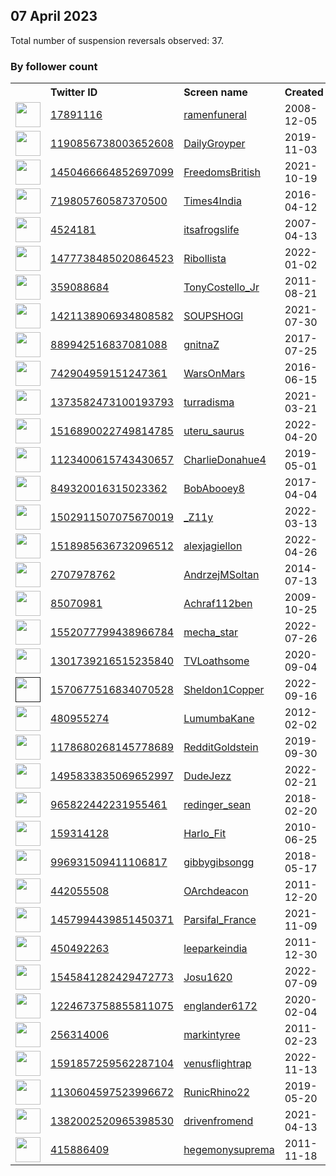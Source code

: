 
## 07 April 2023
Total number of suspension reversals observed: 37.

### By follower count
<table><tr><th></th><th align="left">Twitter ID</th><th align="left">Screen name</th>
<th align="left">Created</th><th align="left">Status</th><th align="left">Suspended</th><th align="left">Followers</th>
<tr><td><a href="https://pbs.twimg.com/profile_images/1624855485697384449/F_OEp1Sl_normal.jpg"><img src="https://pbs.twimg.com/profile_images/1624855485697384449/F_OEp1Sl_normal.jpg" width="40px" height="40px" align="center"/></a></td><td><a href="https://twitter.com/intent/user?user_id=17891116">17891116</a></td><td><a href="https://twitter.com/ramenfuneral">ramenfuneral</a></td><td>2008-12-05</td><td align="center">🔒</td><td></td><td>9456</td></tr>
<tr><td><a href="https://pbs.twimg.com/profile_images/1211393137119289345/KjMGxGTw_normal.jpg"><img src="https://pbs.twimg.com/profile_images/1211393137119289345/KjMGxGTw_normal.jpg" width="40px" height="40px" align="center"/></a></td><td><a href="https://twitter.com/intent/user?user_id=1190856738003652608">1190856738003652608</a></td><td><a href="https://twitter.com/DailyGroyper">DailyGroyper</a></td><td>2019-11-03</td><td align="center"></td><td>2022-10-30</td><td>5541</td></tr>
<tr><td><a href="https://pbs.twimg.com/profile_images/1574826150899191809/GBeBwp6O_normal.jpg"><img src="https://pbs.twimg.com/profile_images/1574826150899191809/GBeBwp6O_normal.jpg" width="40px" height="40px" align="center"/></a></td><td><a href="https://twitter.com/intent/user?user_id=1450466664852697099">1450466664852697099</a></td><td><a href="https://twitter.com/FreedomsBritish">FreedomsBritish</a></td><td>2021-10-19</td><td align="center"></td><td>2022-11-07</td><td>4937</td></tr>
<tr><td><a href="https://pbs.twimg.com/profile_images/1291267888783831041/VsdsVXSG_normal.jpg"><img src="https://pbs.twimg.com/profile_images/1291267888783831041/VsdsVXSG_normal.jpg" width="40px" height="40px" align="center"/></a></td><td><a href="https://twitter.com/intent/user?user_id=719805760587370500">719805760587370500</a></td><td><a href="https://twitter.com/Times4India">Times4India</a></td><td>2016-04-12</td><td align="center"></td><td></td><td>3520</td></tr>
<tr><td><a href="https://pbs.twimg.com/profile_images/1642186616515993600/KwsJSVGY_normal.jpg"><img src="https://pbs.twimg.com/profile_images/1642186616515993600/KwsJSVGY_normal.jpg" width="40px" height="40px" align="center"/></a></td><td><a href="https://twitter.com/intent/user?user_id=4524181">4524181</a></td><td><a href="https://twitter.com/itsafrogslife">itsafrogslife</a></td><td>2007-04-13</td><td align="center"></td><td></td><td>2635</td></tr>
<tr><td><a href="https://pbs.twimg.com/profile_images/1505591436225527808/St_FSOsK_normal.jpg"><img src="https://pbs.twimg.com/profile_images/1505591436225527808/St_FSOsK_normal.jpg" width="40px" height="40px" align="center"/></a></td><td><a href="https://twitter.com/intent/user?user_id=1477738485020864523">1477738485020864523</a></td><td><a href="https://twitter.com/Ribollista">Ribollista</a></td><td>2022-01-02</td><td align="center"></td><td>2023-04-05</td><td>1417</td></tr>
<tr><td><a href="https://pbs.twimg.com/profile_images/1643024310242619392/5rFkleDl_normal.jpg"><img src="https://pbs.twimg.com/profile_images/1643024310242619392/5rFkleDl_normal.jpg" width="40px" height="40px" align="center"/></a></td><td><a href="https://twitter.com/intent/user?user_id=359088684">359088684</a></td><td><a href="https://twitter.com/TonyCostello_Jr">TonyCostello_Jr</a></td><td>2011-08-21</td><td align="center"></td><td>2023-03-28</td><td>1333</td></tr>
<tr><td><a href="https://pbs.twimg.com/profile_images/1644051720685887488/9S-fvf_i_normal.jpg"><img src="https://pbs.twimg.com/profile_images/1644051720685887488/9S-fvf_i_normal.jpg" width="40px" height="40px" align="center"/></a></td><td><a href="https://twitter.com/intent/user?user_id=1421138906934808582">1421138906934808582</a></td><td><a href="https://twitter.com/SOUPSHOGI">SOUPSHOGI</a></td><td>2021-07-30</td><td align="center"></td><td>2022-10-31</td><td>1076</td></tr>
<tr><td><a href="https://pbs.twimg.com/profile_images/1576348215573626882/cmDxvPRa_normal.jpg"><img src="https://pbs.twimg.com/profile_images/1576348215573626882/cmDxvPRa_normal.jpg" width="40px" height="40px" align="center"/></a></td><td><a href="https://twitter.com/intent/user?user_id=889942516837081088">889942516837081088</a></td><td><a href="https://twitter.com/gnitnaZ">gnitnaZ</a></td><td>2017-07-25</td><td align="center"></td><td>2022-10-11</td><td>1001</td></tr>
<tr><td><a href="https://pbs.twimg.com/profile_images/1633218766891892737/jvxKKy6b_normal.jpg"><img src="https://pbs.twimg.com/profile_images/1633218766891892737/jvxKKy6b_normal.jpg" width="40px" height="40px" align="center"/></a></td><td><a href="https://twitter.com/intent/user?user_id=742904959151247361">742904959151247361</a></td><td><a href="https://twitter.com/WarsOnMars">WarsOnMars</a></td><td>2016-06-15</td><td align="center"></td><td></td><td>714</td></tr>
<tr><td><a href="https://pbs.twimg.com/profile_images/1560299417265209344/jCsIT--w_normal.jpg"><img src="https://pbs.twimg.com/profile_images/1560299417265209344/jCsIT--w_normal.jpg" width="40px" height="40px" align="center"/></a></td><td><a href="https://twitter.com/intent/user?user_id=1373582473100193793">1373582473100193793</a></td><td><a href="https://twitter.com/turradisma">turradisma</a></td><td>2021-03-21</td><td align="center"></td><td>2022-08-30</td><td>612</td></tr>
<tr><td><a href="https://pbs.twimg.com/profile_images/1517381857909915648/16R2jL4e_normal.jpg"><img src="https://pbs.twimg.com/profile_images/1517381857909915648/16R2jL4e_normal.jpg" width="40px" height="40px" align="center"/></a></td><td><a href="https://twitter.com/intent/user?user_id=1516890022749814785">1516890022749814785</a></td><td><a href="https://twitter.com/uteru_saurus">uteru_saurus</a></td><td>2022-04-20</td><td align="center"></td><td>2022-11-09</td><td>480</td></tr>
<tr><td><a href="https://pbs.twimg.com/profile_images/1277241914924785664/SbC2V9bB_normal.jpg"><img src="https://pbs.twimg.com/profile_images/1277241914924785664/SbC2V9bB_normal.jpg" width="40px" height="40px" align="center"/></a></td><td><a href="https://twitter.com/intent/user?user_id=1123400615743430657">1123400615743430657</a></td><td><a href="https://twitter.com/CharlieDonahue4">CharlieDonahue4</a></td><td>2019-05-01</td><td align="center"></td><td></td><td>240</td></tr>
<tr><td><a href="https://pbs.twimg.com/profile_images/856898530878803968/oen5Nw6W_normal.jpg"><img src="https://pbs.twimg.com/profile_images/856898530878803968/oen5Nw6W_normal.jpg" width="40px" height="40px" align="center"/></a></td><td><a href="https://twitter.com/intent/user?user_id=849320016315023362">849320016315023362</a></td><td><a href="https://twitter.com/BobAbooey8">BobAbooey8</a></td><td>2017-04-04</td><td align="center"></td><td></td><td>201</td></tr>
<tr><td><a href="https://pbs.twimg.com/profile_images/1588305935981838343/xMuJYPfD_normal.jpg"><img src="https://pbs.twimg.com/profile_images/1588305935981838343/xMuJYPfD_normal.jpg" width="40px" height="40px" align="center"/></a></td><td><a href="https://twitter.com/intent/user?user_id=1502911507075670019">1502911507075670019</a></td><td><a href="https://twitter.com/_Z11y">_Z11y</a></td><td>2022-03-13</td><td align="center"></td><td>2022-11-27</td><td>192</td></tr>
<tr><td><a href="https://pbs.twimg.com/profile_images/1584128876275535873/tvQVMff3_normal.jpg"><img src="https://pbs.twimg.com/profile_images/1584128876275535873/tvQVMff3_normal.jpg" width="40px" height="40px" align="center"/></a></td><td><a href="https://twitter.com/intent/user?user_id=1518985636732096512">1518985636732096512</a></td><td><a href="https://twitter.com/alexjagiellon">alexjagiellon</a></td><td>2022-04-26</td><td align="center"></td><td>2023-01-07</td><td>180</td></tr>
<tr><td><a href="https://pbs.twimg.com/profile_images/768237033823305728/RWTo9480_normal.jpg"><img src="https://pbs.twimg.com/profile_images/768237033823305728/RWTo9480_normal.jpg" width="40px" height="40px" align="center"/></a></td><td><a href="https://twitter.com/intent/user?user_id=2707978762">2707978762</a></td><td><a href="https://twitter.com/AndrzejMSoltan">AndrzejMSoltan</a></td><td>2014-07-13</td><td align="center"></td><td></td><td>172</td></tr>
<tr><td><a href="https://pbs.twimg.com/profile_images/1643085955983716352/Qjf4gPzL_normal.jpg"><img src="https://pbs.twimg.com/profile_images/1643085955983716352/Qjf4gPzL_normal.jpg" width="40px" height="40px" align="center"/></a></td><td><a href="https://twitter.com/intent/user?user_id=85070981">85070981</a></td><td><a href="https://twitter.com/Achraf112ben">Achraf112ben</a></td><td>2009-10-25</td><td align="center"></td><td>2023-03-31</td><td>131</td></tr>
<tr><td><a href="https://pbs.twimg.com/profile_images/1643972969637761025/JkEO5CXv_normal.jpg"><img src="https://pbs.twimg.com/profile_images/1643972969637761025/JkEO5CXv_normal.jpg" width="40px" height="40px" align="center"/></a></td><td><a href="https://twitter.com/intent/user?user_id=1552077799438966784">1552077799438966784</a></td><td><a href="https://twitter.com/mecha_star">mecha_star</a></td><td>2022-07-26</td><td align="center"></td><td>2023-01-06</td><td>104</td></tr>
<tr><td><a href="https://pbs.twimg.com/profile_images/1467348469069369345/FlIKJ4vk_normal.png"><img src="https://pbs.twimg.com/profile_images/1467348469069369345/FlIKJ4vk_normal.png" width="40px" height="40px" align="center"/></a></td><td><a href="https://twitter.com/intent/user?user_id=1301739216515235840">1301739216515235840</a></td><td><a href="https://twitter.com/TVLoathsome">TVLoathsome</a></td><td>2020-09-04</td><td align="center"></td><td></td><td>96</td></tr>
<tr><td><a href=""><img src="" width="40px" height="40px" align="center"/></a></td><td><a href="https://twitter.com/intent/user?user_id=1570677516834070528">1570677516834070528</a></td><td><a href="https://twitter.com/Sheldon1Copper">Sheldon1Copper</a></td><td>2022-09-16</td><td align="center"></td><td>2023-03-16</td><td>90</td></tr>
<tr><td><a href="https://pbs.twimg.com/profile_images/1639665313783357442/C9lb50d8_normal.jpg"><img src="https://pbs.twimg.com/profile_images/1639665313783357442/C9lb50d8_normal.jpg" width="40px" height="40px" align="center"/></a></td><td><a href="https://twitter.com/intent/user?user_id=480955274">480955274</a></td><td><a href="https://twitter.com/LumumbaKane">LumumbaKane</a></td><td>2012-02-02</td><td align="center"></td><td>2023-03-29</td><td>82</td></tr>
<tr><td><a href="https://pbs.twimg.com/profile_images/1341747656670892033/lrkmS92D_normal.jpg"><img src="https://pbs.twimg.com/profile_images/1341747656670892033/lrkmS92D_normal.jpg" width="40px" height="40px" align="center"/></a></td><td><a href="https://twitter.com/intent/user?user_id=1178680268145778689">1178680268145778689</a></td><td><a href="https://twitter.com/RedditGoldstein">RedditGoldstein</a></td><td>2019-09-30</td><td align="center"></td><td></td><td>76</td></tr>
<tr><td><a href="https://pbs.twimg.com/profile_images/1555087389932003329/66sK3lpf_normal.jpg"><img src="https://pbs.twimg.com/profile_images/1555087389932003329/66sK3lpf_normal.jpg" width="40px" height="40px" align="center"/></a></td><td><a href="https://twitter.com/intent/user?user_id=1495833835069652997">1495833835069652997</a></td><td><a href="https://twitter.com/DudeJezz">DudeJezz</a></td><td>2022-02-21</td><td align="center"></td><td>2022-09-29</td><td>61</td></tr>
<tr><td><a href="https://pbs.twimg.com/profile_images/998544436517720064/0Fk1P6br_normal.jpg"><img src="https://pbs.twimg.com/profile_images/998544436517720064/0Fk1P6br_normal.jpg" width="40px" height="40px" align="center"/></a></td><td><a href="https://twitter.com/intent/user?user_id=965822442231955461">965822442231955461</a></td><td><a href="https://twitter.com/redinger_sean">redinger_sean</a></td><td>2018-02-20</td><td align="center"></td><td>2023-03-09</td><td>56</td></tr>
<tr><td><a href="https://pbs.twimg.com/profile_images/1643574457372385280/m1l3koz3_normal.jpg"><img src="https://pbs.twimg.com/profile_images/1643574457372385280/m1l3koz3_normal.jpg" width="40px" height="40px" align="center"/></a></td><td><a href="https://twitter.com/intent/user?user_id=159314128">159314128</a></td><td><a href="https://twitter.com/Harlo_Fit">Harlo_Fit</a></td><td>2010-06-25</td><td align="center"></td><td>2023-03-28</td><td>37</td></tr>
<tr><td><a href="https://pbs.twimg.com/profile_images/1639408181712683008/OO-vAINt_normal.jpg"><img src="https://pbs.twimg.com/profile_images/1639408181712683008/OO-vAINt_normal.jpg" width="40px" height="40px" align="center"/></a></td><td><a href="https://twitter.com/intent/user?user_id=996931509411106817">996931509411106817</a></td><td><a href="https://twitter.com/gibbygibsongg">gibbygibsongg</a></td><td>2018-05-17</td><td align="center">🔒</td><td>2023-03-28</td><td>35</td></tr>
<tr><td><a href="https://pbs.twimg.com/profile_images/747382412779335680/h8VECCbn_normal.jpg"><img src="https://pbs.twimg.com/profile_images/747382412779335680/h8VECCbn_normal.jpg" width="40px" height="40px" align="center"/></a></td><td><a href="https://twitter.com/intent/user?user_id=442055508">442055508</a></td><td><a href="https://twitter.com/OArchdeacon">OArchdeacon</a></td><td>2011-12-20</td><td align="center"></td><td>2022-11-29</td><td>33</td></tr>
<tr><td><a href="https://pbs.twimg.com/profile_images/1490751695911018499/IvNVeeVP_normal.jpg"><img src="https://pbs.twimg.com/profile_images/1490751695911018499/IvNVeeVP_normal.jpg" width="40px" height="40px" align="center"/></a></td><td><a href="https://twitter.com/intent/user?user_id=1457994439851450371">1457994439851450371</a></td><td><a href="https://twitter.com/Parsifal_France">Parsifal_France</a></td><td>2021-11-09</td><td align="center"></td><td>2022-03-21</td><td>31</td></tr>
<tr><td><a href="https://pbs.twimg.com/profile_images/1642103210449174528/b0hepuPg_normal.jpg"><img src="https://pbs.twimg.com/profile_images/1642103210449174528/b0hepuPg_normal.jpg" width="40px" height="40px" align="center"/></a></td><td><a href="https://twitter.com/intent/user?user_id=450492263">450492263</a></td><td><a href="https://twitter.com/leeparkeindia">leeparkeindia</a></td><td>2011-12-30</td><td align="center"></td><td>2022-07-29</td><td>24</td></tr>
<tr><td><a href="https://pbs.twimg.com/profile_images/1639407114027401216/t4RoGWJr_normal.jpg"><img src="https://pbs.twimg.com/profile_images/1639407114027401216/t4RoGWJr_normal.jpg" width="40px" height="40px" align="center"/></a></td><td><a href="https://twitter.com/intent/user?user_id=1545841282429472773">1545841282429472773</a></td><td><a href="https://twitter.com/Josu1620">Josu1620</a></td><td>2022-07-09</td><td align="center"></td><td>2023-03-27</td><td>23</td></tr>
<tr><td><a href="https://pbs.twimg.com/profile_images/1224684159936925697/bX8IccER_normal.jpg"><img src="https://pbs.twimg.com/profile_images/1224684159936925697/bX8IccER_normal.jpg" width="40px" height="40px" align="center"/></a></td><td><a href="https://twitter.com/intent/user?user_id=1224673758855811075">1224673758855811075</a></td><td><a href="https://twitter.com/englander6172">englander6172</a></td><td>2020-02-04</td><td align="center"></td><td></td><td>19</td></tr>
<tr><td><a href="https://pbs.twimg.com/profile_images/1252687400/achewood_normal.PNG"><img src="https://pbs.twimg.com/profile_images/1252687400/achewood_normal.PNG" width="40px" height="40px" align="center"/></a></td><td><a href="https://twitter.com/intent/user?user_id=256314006">256314006</a></td><td><a href="https://twitter.com/markintyree">markintyree</a></td><td>2011-02-23</td><td align="center"></td><td>2023-03-26</td><td>17</td></tr>
<tr><td><a href="https://pbs.twimg.com/profile_images/1594719082405920770/WJR4BmTz_normal.jpg"><img src="https://pbs.twimg.com/profile_images/1594719082405920770/WJR4BmTz_normal.jpg" width="40px" height="40px" align="center"/></a></td><td><a href="https://twitter.com/intent/user?user_id=1591857259562287104">1591857259562287104</a></td><td><a href="https://twitter.com/venusflightrap">venusflightrap</a></td><td>2022-11-13</td><td align="center"></td><td>2023-04-01</td><td>9</td></tr>
<tr><td><a href="https://pbs.twimg.com/profile_images/1626368989369704448/4YPS3Q21_normal.jpg"><img src="https://pbs.twimg.com/profile_images/1626368989369704448/4YPS3Q21_normal.jpg" width="40px" height="40px" align="center"/></a></td><td><a href="https://twitter.com/intent/user?user_id=1130604597523996672">1130604597523996672</a></td><td><a href="https://twitter.com/RunicRhino22">RunicRhino22</a></td><td>2019-05-20</td><td align="center"></td><td></td><td>6</td></tr>
<tr><td><a href="https://pbs.twimg.com/profile_images/1506461572880912389/cYyvO6EH_normal.jpg"><img src="https://pbs.twimg.com/profile_images/1506461572880912389/cYyvO6EH_normal.jpg" width="40px" height="40px" align="center"/></a></td><td><a href="https://twitter.com/intent/user?user_id=1382002520965398530">1382002520965398530</a></td><td><a href="https://twitter.com/drivenfromend">drivenfromend</a></td><td>2021-04-13</td><td align="center"></td><td>2022-05-10</td><td>5</td></tr>
<tr><td><a href="https://abs.twimg.com/sticky/default_profile_images/default_profile_normal.png"><img src="https://abs.twimg.com/sticky/default_profile_images/default_profile_normal.png" width="40px" height="40px" align="center"/></a></td><td><a href="https://twitter.com/intent/user?user_id=415886409">415886409</a></td><td><a href="https://twitter.com/hegemonysuprema">hegemonysuprema</a></td><td>2011-11-18</td><td align="center">🔒</td><td>2023-02-16</td><td>1</td></tr>
</table>
